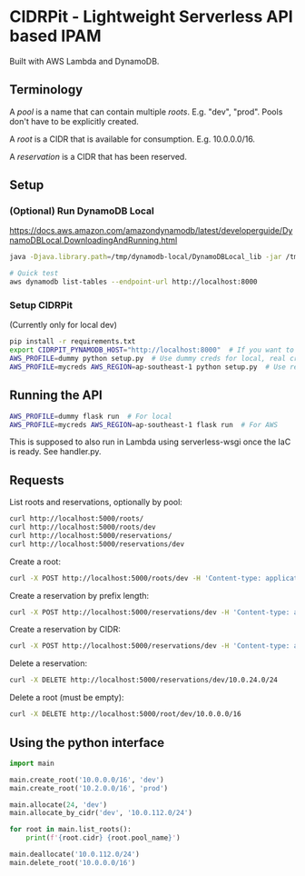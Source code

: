 # CIDRPit - Lightweight Serverless API based IPAM

Built with AWS Lambda and DynamoDB.

## Terminology

A *pool* is a name that can contain multiple *roots*. E.g. "dev", "prod". Pools don't have to be explicitly created.

A *root* is a CIDR that is available for consumption. E.g. 10.0.0.0/16.

A *reservation* is a CIDR that has been reserved.

## Setup

### (Optional) Run DynamoDB Local

https://docs.aws.amazon.com/amazondynamodb/latest/developerguide/DynamoDBLocal.DownloadingAndRunning.html

```bash
java -Djava.library.path=/tmp/dynamodb-local/DynamoDBLocal_lib -jar /tmp/dynamodb-local/DynamoDBLocal.jar -sharedDb

# Quick test
aws dynamodb list-tables --endpoint-url http://localhost:8000
```

### Setup CIDRPit

(Currently only for local dev)

```bash
pip install -r requirements.txt
export CIDRPIT_PYNAMODB_HOST="http://localhost:8000"  # If you want to use DynamoDB Local
AWS_PROFILE=dummy python setup.py  # Use dummy creds for local, real creds for an aws account.
AWS_PROFILE=mycreds AWS_REGION=ap-southeast-1 python setup.py  # Use real creds plus a region for AWS
```

## Running the API

```bash
AWS_PROFILE=dummy flask run  # For local
AWS_PROFILE=mycreds AWS_REGION=ap-southeast-1 flask run  # For AWS
```

This is supposed to also run in Lambda using serverless-wsgi once the IaC is ready. See handler.py.

## Requests

List roots and reservations, optionally by pool:

```bash
curl http://localhost:5000/roots/
curl http://localhost:5000/roots/dev
curl http://localhost:5000/reservations/
curl http://localhost:5000/reservations/dev
```

Create a root:

```bash
curl -X POST http://localhost:5000/roots/dev -H 'Content-type: application/json' -d '{"cidr":"10.0.0.0/16"}'
```

Create a reservation by prefix length:

```bash
curl -X POST http://localhost:5000/reservations/dev -H 'Content-type: application/json' -d '{"prefix_length":28,"comment":"My nice reservation"}'
```

Create a reservation by CIDR:

```bash
curl -X POST http://localhost:5000/reservations/dev -H 'Content-type: application/json' -d '{"cidr":"10.0.24.0/24","comment":"My specific reservation"}'
```

Delete a reservation:

```bash
curl -X DELETE http://localhost:5000/reservations/dev/10.0.24.0/24 
```

Delete a root (must be empty):

```bash
curl -X DELETE http://localhost:5000/root/dev/10.0.0.0/16 
```

## Using the python interface

```python
import main

main.create_root('10.0.0.0/16', 'dev')
main.create_root('10.2.0.0/16', 'prod')

main.allocate(24, 'dev')
main.allocate_by_cidr('dev', '10.0.112.0/24')

for root in main.list_roots():
    print(f'{root.cidr} {root.pool_name}')

main.deallocate('10.0.112.0/24')
main.delete_root('10.0.0.0/16')
```